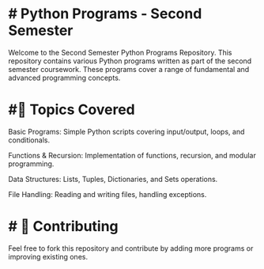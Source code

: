 # # Python Programs - Second Semester #
Welcome to the Second Semester Python Programs Repository. This repository contains various Python programs written as part of the second semester coursework. These programs cover a range of fundamental and advanced programming concepts.

# #📌 Topics Covered
Basic Programs: Simple Python scripts covering input/output, loops, and conditionals.

Functions & Recursion: Implementation of functions, recursion, and modular programming.

Data Structures: Lists, Tuples, Dictionaries, and Sets operations.

File Handling: Reading and writing files, handling exceptions.

# # 🤝 Contributing
Feel free to fork this repository and contribute by adding more programs or improving existing ones.


